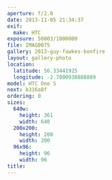 ```yaml
---
aperture: f/2.0
date: 2013-11-05 21:34:37
exif:
  make: HTC
exposure: 50003/1000000
file: IMAG0075
gallery: 2013-guy-fawkes-bonfire
layout: gallery-photo
location:
  latitude: 56.33441925
  longitude: -2.7800938888889
model: HTC One S
next: b316a8f
ordering: 0
sizes:
  640w:
    height: 361
    width: 640
  200x200:
    height: 200
    width: 200
  96x96:
    height: 96
    width: 96
title: 
---
```

